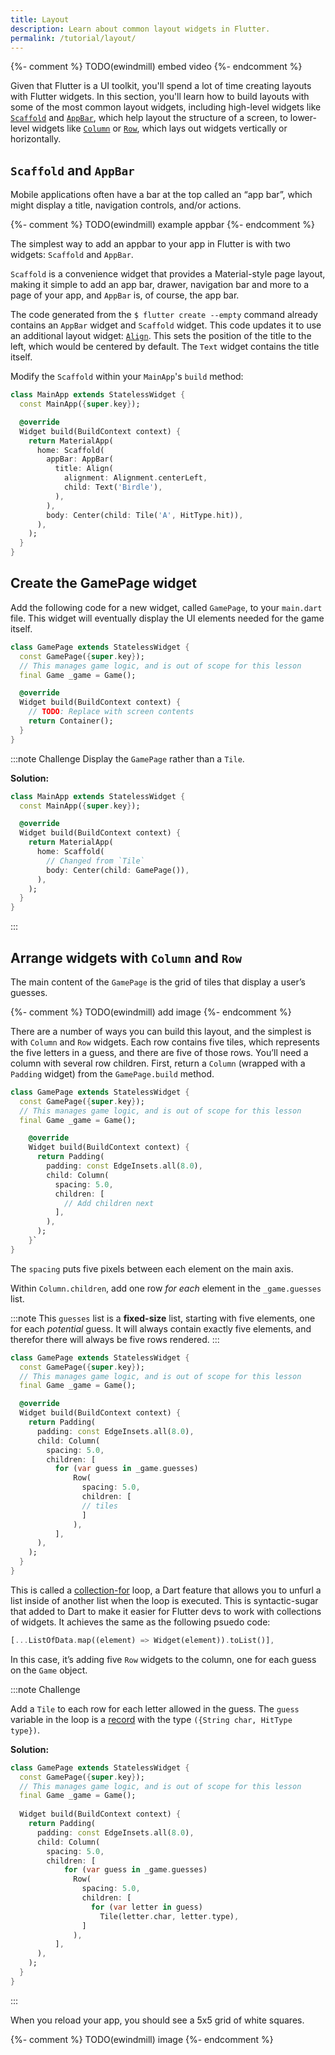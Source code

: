 ```yaml
---
title: Layout
description: Learn about common layout widgets in Flutter.
permalink: /tutorial/layout/
---
```


{%- comment %} TODO(ewindmill) embed video {%- endcomment %}


Given that Flutter is a UI toolkit, you'll spend a lot of time creating layouts
with Flutter widgets. In this section, you'll learn how to build layouts with
some of the most common layout widgets, including high-level widgets like
[`Scaffold`][] and [`AppBar`][], which help layout the structure of a screen, to
lower-level widgets like [`Column`][] or [`Row`][],  which lays out widgets
vertically or horizontally.

## `Scaffold` and `AppBar`

Mobile applications often have a bar at the top called an “app bar”, which might
display a title, navigation controls, and/or actions. 

{%- comment %} TODO(ewindmill) example appbar {%- endcomment %}

The simplest way to add an appbar to your app in Flutter is with two widgets:
`Scaffold` and `AppBar`.

`Scaffold` is a convenience widget that provides a Material-style page layout,
making it simple to add an app bar, drawer, navigation bar and more to a page of
your app, and `AppBar` is, of course, the app bar.

The code generated from the `$ flutter create --empty` command already contains
an `AppBar` widget and `Scaffold` widget. This code updates it to use an
additional layout widget: [`Align`][]. This sets the position of the title to
the left, which would be centered by default. The `Text` widget contains the
title itself.

Modify the `Scaffold` within your `MainApp`'s `build` method:

```dart
class MainApp extends StatelessWidget {
  const MainApp({super.key});

  @override
  Widget build(BuildContext context) {
    return MaterialApp(
      home: Scaffold(
        appBar: AppBar(
          title: Align(
            alignment: Alignment.centerLeft,
            child: Text('Birdle'),
          ),
        ),
        body: Center(child: Tile('A', HitType.hit)),
      ),
    );
  }
}
```

## Create the GamePage widget

Add the following code for a new widget, called `GamePage`, to your `main.dart`
file. This widget will eventually display the  UI elements needed for the game
itself.

```dart
class GamePage extends StatelessWidget {
  const GamePage({super.key});
  // This manages game logic, and is out of scope for this lesson
  final Game _game = Game();

  @override
  Widget build(BuildContext context) {
    // TODO: Replace with screen contents
    return Container();
  }
}
```

:::note Challenge Display the `GamePage` rather than a `Tile`.

**Solution:**

```dart
class MainApp extends StatelessWidget {
  const MainApp({super.key});

  @override
  Widget build(BuildContext context) {
    return MaterialApp(
      home: Scaffold(
        // Changed from `Tile` 
        body: Center(child: GamePage()),
      ),
    );
  }
}
```
:::

## Arrange widgets with `Column` and `Row`

The main content of the `GamePage` is the grid of tiles that display a user’s
guesses.

{%- comment %} TODO(ewindmill) add image {%- endcomment %}

There are a number of ways you can build this layout, and the simplest is with
`Column` and `Row` widgets.  Each row contains five tiles, which represents the
five letters in a guess, and there are five of those rows. You’ll need a column
with several row children. First, return a `Column` (wrapped with a `Padding`
widget) from the `GamePage.build` method.

```dart
class GamePage extends StatelessWidget {
  const GamePage({super.key});
  // This manages game logic, and is out of scope for this lesson
  final Game _game = Game();

    @override
    Widget build(BuildContext context) {
      return Padding(
        padding: const EdgeInsets.all(8.0),
        child: Column(
          spacing: 5.0,
          children: [
            // Add children next
          ],
        ),
      );
    }`
}
```

The `spacing` puts five pixels between each element on the main axis.

Within `Column.children`, add one row *for each* element in the `_game.guesses`
list. 

:::note This `guesses` list is a **fixed-size** list, starting with five
elements, one for each *potential* guess. It will always contain exactly five
elements, and therefor there will always be five rows rendered. :::

```dart
class GamePage extends StatelessWidget {
  const GamePage({super.key});
  // This manages game logic, and is out of scope for this lesson
  final Game _game = Game();

  @override
  Widget build(BuildContext context) {
    return Padding(
      padding: const EdgeInsets.all(8.0),
      child: Column(
        spacing: 5.0,
        children: [
          for (var guess in _game.guesses)
              Row(
                spacing: 5.0,
                children: [
                // tiles
                ]
              ),
          ],
      ),
    );
  }
}
```

This is called a [collection-for][] loop, a Dart feature that allows you to
unfurl a list inside of another list when the loop is executed. This is
syntactic-sugar that added to Dart to make it easier for Flutter devs to work
with collections of widgets. It achieves the same as the following psuedo code:

```dart
[...ListOfData.map((element) => Widget(element)).toList()],
```

In this case, it’s adding five `Row` widgets to the column, one for each guess
on the `Game` object.

:::note Challenge

Add a `Tile` to each row for each letter allowed in the guess. 
The `guess` variable in the loop is a [record][] with the type 
`({String char, HitType type})`.

**Solution:**

```dart
class GamePage extends StatelessWidget {
  const GamePage({super.key});
  // This manages game logic, and is out of scope for this lesson
  final Game _game = Game();
    
  Widget build(BuildContext context) {
    return Padding(
      padding: const EdgeInsets.all(8.0),
      child: Column(
        spacing: 5.0,
        children: [
            for (var guess in _game.guesses)
              Row(
                spacing: 5.0,
                children: [
                  for (var letter in guess) 
                    Tile(letter.char, letter.type),
                ]
              ),
          ],
      ),
    );
  }
}
```

:::

When you reload your app, you should see a 5x5 grid of white squares.

{%- comment %} TODO(ewindmill) image {%- endcomment %}

[`AppBar`]: {{site.api}}/flutter/material/AppBar-class.html
[`Scaffold`]: {{site.api}}/flutter/material/Scaffold-class.html
[`Column`]:  {{site.api}}/flutter/widgets/Column-class.html
[`Row`]: {{site.api}}/flutter/widgets/Row-class.html
[`Align`]: {{site.api}}/flutter/widgets/Align-class.html
[collection-for]: {{site.dart-site}}/language/collections#for-element
[record]: {{site.dart-site}}/language/records